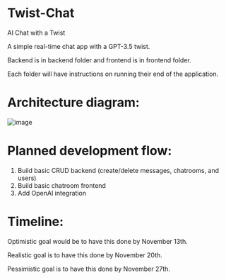 # Twist-Chat

AI Chat with a Twist

A simple real-time chat app with a GPT-3.5 twist.

Backend is in backend folder and frontend is in frontend folder.

Each folder will have instructions on running their end of the application.

# Architecture diagram:

![image](https://github.com/WeissSa/Twist-Chat/assets/76976842/947399bc-1091-499a-983b-74ba6c3e7f95)

# Planned development flow:

1. Build basic CRUD backend (create/delete messages, chatrooms, and users)
2. Build basic chatroom frontend
3. Add OpenAI integration

# Timeline:

Optimistic goal would be to have this done by November 13th.

Realistic goal is to have this done by November 20th.

Pessimistic goal is to have this done by November 27th.
